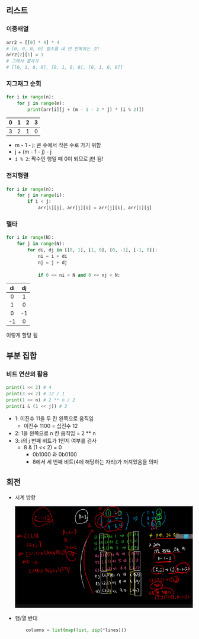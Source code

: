 ## 리스트

### 이중배열

```python
arr2 = [[0] * 4] * 4
# [0, 0, 0, 0] 참조를 네 번 반복하는 것!
arr2[2][1] = 1
# 그래서 결과가
# [[0, 1, 0, 0], [0, 1, 0, 0], [0, 1, 0, 0]]
```

### 지그재그 순회

```python
for i in range(n):
    for j in range(m):
        print(arr[i][j + (m - 1 - 2 * j) * (i % 2)])

```

|  0  |  1  |  2  |  3  |
| :-: | :-: | :-: | :-: |
|  3  |  2  |  1  |  0  |

- m - 1 - j: 큰 수에서 작은 수로 가기 위함
- j + (m - 1 - j) - j
- `i % 2`: 짝수인 행일 때 0이 되므로 j만 됨!

### 전치행렬

```python
for i in range(n):
    for j in range(i):
        if i < j:
            arr[i][j], arr[j][i] = arr[j][i], arr[i][j]
```

### 델타

```python
for i in range(N):
    for j in range(N):
        for di, dj in [[0, 1], [1, 0], [0, -1], [-1, 0]]:
            ni = i + di
            nj = j + dj

            if 0 <= ni < N and 0 <= nj < N:
```

| di  | dj  |
| :-: | :-: |
|  0  |  1  |
|  1  |  0  |
|  0  | -1  |
| -1  |  0  |

이렇게 할당 됨

## 부분 집합

### 비트 연산의 활용

```python
print(1 << 2) # 4
print(3 << 2) # 12 / 1
print(1 << n) # 2 ** n / 2
print(i & (1 << j)) # 3
```

- 1: 이진수 11을 두 칸 왼쪽으로 움직임
  - 이진수 1100 = 십진수 12
- 2: 1을 왼쪽으로 n 칸 움직임 = 2 \*\* n
- 3: i의 j 번째 비트가 1인지 여부를 검사
  - 8 & (1 << 2) = 0
    - 0b1000 과 0b0100
    - 8에서 세 번째 비트(4에 해당하는 자리)가 꺼져있음을 의미

## 회전

- 시계 방향
  
  ![alt text](image.png)

- 행/열 반대
  ```python
      columns = list(map(list, zip(*lines)))
  ```
